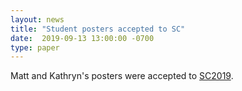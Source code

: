 ```yaml
---
layout: news
title: "Student posters accepted to SC"
date:  2019-09-13 13:00:00 -0700
type: paper
---
```

Matt and Kathryn's posters were accepted to [SC2019](https://sc19.supercomputing.org/).